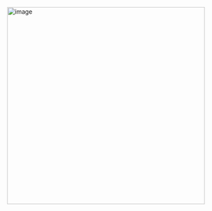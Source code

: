 <img width="459" alt="image" src="https://github.com/user-attachments/assets/00c86340-d3e5-4eba-9ee0-131857fd4db8" />
